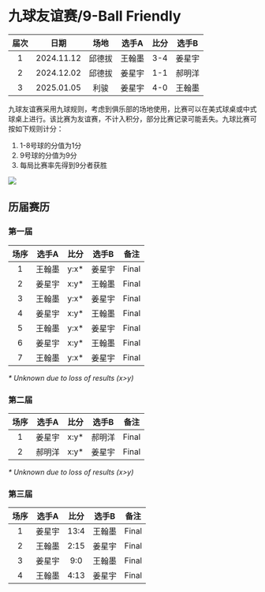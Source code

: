 # 九球友谊赛/9-Ball Friendly

| 届次 | 日期        | 场地   | 选手A  | 比分 | 选手B |
| :--: | :--------: | :----: | :---: | :-: | :----: |
| 1    | 2024.11.12 | 邱德拔 | 王翰墨 | 3-4 | 姜星宇 |
| 2    | 2024.12.02 | 邱德拔 | 姜星宇 | 1-1 | 郝明洋 |
| 3    | 2025.01.05 | 利骏   | 姜星宇 | 4-0 | 王翰墨 |

九球友谊赛采用九球规则，考虑到俱乐部的场地使用，比赛可以在美式球桌或中式球桌上进行。该比赛为友谊赛，不计入积分，部分比赛记录可能丢失。九球比赛可按如下规则计分：

1. 1-8号球的分值为1分
2. 9号球的分值为9分
3. 每局比赛率先得到9分者获胜

![](./img/9-ball_friendly.jpg)


## 历届赛历

### 第一届

| 场序 | 选手A  | 比分 | 选手B  | 备注  |
| :--: | :----: | :-: | :----: | :---: |
| 1    | 王翰墨 | y:x\* | 姜星宇 | Final |
| 2    | 姜星宇 | x:y\* | 王翰墨 | Final |
| 3    | 王翰墨 | y:x\* | 姜星宇 | Final |
| 4    | 姜星宇 | x:y\* | 王翰墨 | Final |
| 5    | 王翰墨 | y:x\* | 姜星宇 | Final |
| 6    | 姜星宇 | x:y\* | 王翰墨 | Final |
| 7    | 王翰墨 | y:x\* | 姜星宇 | Final |

*\* Unknown due to loss of results (x>y)*

### 第二届

| 场序 | 选手A  | 比分 | 选手B  | 备注  |
| :--: | :----: | :-: | :----: | :---: |
| 1    | 姜星宇 | x:y\* | 郝明洋 | Final |
| 2    | 郝明洋 | x:y\* | 姜星宇 | Final |

*\* Unknown due to loss of results (x>y)*

### 第三届

| 场序 | 选手A  | 比分 | 选手B  | 备注  |
| :--: | :----: | :-: | :----: | :---: |
| 1    | 姜星宇 | 13:4 | 王翰墨 | Final |
| 2    | 王翰墨 | 2:15 | 姜星宇 | Final |
| 3    | 姜星宇 | 9:0  | 王翰墨 | Final |
| 4    | 王翰墨 | 4:13 | 姜星宇 | Final |